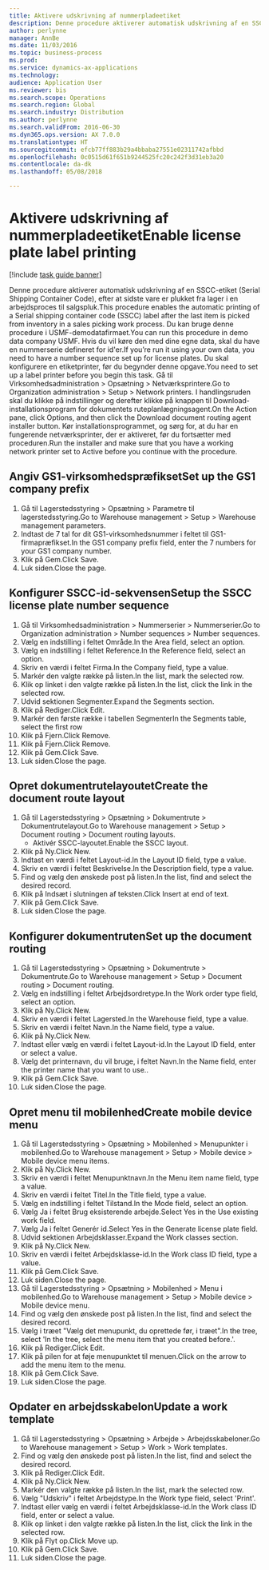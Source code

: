 ```yaml
--- 
title: Aktivere udskrivning af nummerpladeetiket
description: Denne procedure aktiverer automatisk udskrivning af en SSCC-etiket (Serial Shipping Container Code), efter at sidste vare er plukket fra lager i en arbejdsproces til salgspluk.
author: perlynne
manager: AnnBe
ms.date: 11/03/2016
ms.topic: business-process
ms.prod: 
ms.service: dynamics-ax-applications
ms.technology: 
audience: Application User
ms.reviewer: bis
ms.search.scope: Operations
ms.search.region: Global
ms.search.industry: Distribution
ms.author: perlynne
ms.search.validFrom: 2016-06-30
ms.dyn365.ops.version: AX 7.0.0
ms.translationtype: HT
ms.sourcegitcommit: efcb77ff883b29a4bbaba27551e02311742afbbd
ms.openlocfilehash: 0c0515d61f651b9244525fc20c242f3d31eb3a20
ms.contentlocale: da-dk
ms.lasthandoff: 05/08/2018

---
```

# <a name="enable-license-plate-label-printing"></a><span data-ttu-id="12fec-103">Aktivere udskrivning af nummerpladeetiket</span><span class="sxs-lookup"><span data-stu-id="12fec-103">Enable license plate label printing</span></span>

[!include [task guide banner](../../includes/task-guide-banner.md)]

<span data-ttu-id="12fec-104">Denne procedure aktiverer automatisk udskrivning af en SSCC-etiket (Serial Shipping Container Code), efter at sidste vare er plukket fra lager i en arbejdsproces til salgspluk.</span><span class="sxs-lookup"><span data-stu-id="12fec-104">This procedure enables the automatic printing of a Serial shipping container code (SSCC) label after the last item is picked from inventory in a sales picking work process.</span></span> <span data-ttu-id="12fec-105">Du kan bruge denne procedure i USMF-demodatafirmaet.</span><span class="sxs-lookup"><span data-stu-id="12fec-105">You can run this procedure in demo data company USMF.</span></span> <span data-ttu-id="12fec-106">Hvis du vil køre den med dine egne data, skal du have en nummerserie defineret for id'er.</span><span class="sxs-lookup"><span data-stu-id="12fec-106">If you’re run it using your own data, you need to have a number sequence set up for license plates.</span></span> <span data-ttu-id="12fec-107">Du skal konfigurere en etiketprinter, før du begynder denne opgave.</span><span class="sxs-lookup"><span data-stu-id="12fec-107">You need to set up a label printer before you begin this task.</span></span> <span data-ttu-id="12fec-108">Gå til Virksomhedsadministration > Opsætning > Netværksprintere.</span><span class="sxs-lookup"><span data-stu-id="12fec-108">Go to Organization administration > Setup > Network printers.</span></span> <span data-ttu-id="12fec-109">I handlingsruden skal du klikke på indstillinger og derefter klikke på knappen til Download-installationsprogram for dokumentets ruteplanlægningsagent.</span><span class="sxs-lookup"><span data-stu-id="12fec-109">On the Action pane, click Options, and then click the Download document routing agent installer button.</span></span> <span data-ttu-id="12fec-110">Kør installationsprogrammet, og sørg for, at du har en fungerende netværksprinter, der er aktiveret, før du fortsætter med proceduren.</span><span class="sxs-lookup"><span data-stu-id="12fec-110">Run the installer and make sure that you have a working network printer set to Active before you continue with the procedure.</span></span>


## <a name="set-up-the-gs1-company-prefix"></a><span data-ttu-id="12fec-111">Angiv GS1-virksomhedspræfikset</span><span class="sxs-lookup"><span data-stu-id="12fec-111">Set up the GS1 company prefix</span></span>
1. <span data-ttu-id="12fec-112">Gå til Lagerstedsstyring > Opsætning > Parametre til lagerstedsstyring.</span><span class="sxs-lookup"><span data-stu-id="12fec-112">Go to Warehouse management > Setup > Warehouse management parameters.</span></span>
2. <span data-ttu-id="12fec-113">Indtast de 7 tal for dit GS1-virksomhedsnummer i feltet til GS1-firmapræfikset.</span><span class="sxs-lookup"><span data-stu-id="12fec-113">In the GS1 company prefix field, enter the 7 numbers for your GS1 company number.</span></span>
3. <span data-ttu-id="12fec-114">Klik på Gem.</span><span class="sxs-lookup"><span data-stu-id="12fec-114">Click Save.</span></span>
4. <span data-ttu-id="12fec-115">Luk siden.</span><span class="sxs-lookup"><span data-stu-id="12fec-115">Close the page.</span></span>

## <a name="setup-the-sscc-license-plate-number-sequence"></a><span data-ttu-id="12fec-116">Konfigurer SSCC-id-sekvensen</span><span class="sxs-lookup"><span data-stu-id="12fec-116">Setup the SSCC license plate number sequence</span></span>
1. <span data-ttu-id="12fec-117">Gå til Virksomhedsadministration > Nummerserier > Nummerserier.</span><span class="sxs-lookup"><span data-stu-id="12fec-117">Go to Organization administration > Number sequences > Number sequences.</span></span>
2. <span data-ttu-id="12fec-118">Vælg en indstilling i feltet Område.</span><span class="sxs-lookup"><span data-stu-id="12fec-118">In the Area field, select an option.</span></span>
3. <span data-ttu-id="12fec-119">Vælg en indstilling i feltet Reference.</span><span class="sxs-lookup"><span data-stu-id="12fec-119">In the Reference field, select an option.</span></span>
4. <span data-ttu-id="12fec-120">Skriv en værdi i feltet Firma.</span><span class="sxs-lookup"><span data-stu-id="12fec-120">In the Company field, type a value.</span></span>
5. <span data-ttu-id="12fec-121">Markér den valgte række på listen.</span><span class="sxs-lookup"><span data-stu-id="12fec-121">In the list, mark the selected row.</span></span>
6. <span data-ttu-id="12fec-122">Klik op linket i den valgte række på listen.</span><span class="sxs-lookup"><span data-stu-id="12fec-122">In the list, click the link in the selected row.</span></span>
7. <span data-ttu-id="12fec-123">Udvid sektionen Segmenter.</span><span class="sxs-lookup"><span data-stu-id="12fec-123">Expand the Segments section.</span></span>
8. <span data-ttu-id="12fec-124">Klik på Rediger.</span><span class="sxs-lookup"><span data-stu-id="12fec-124">Click Edit.</span></span>
9. <span data-ttu-id="12fec-125">Markér den første række i tabellen Segmenter</span><span class="sxs-lookup"><span data-stu-id="12fec-125">In the Segments table, select the first row</span></span>
10. <span data-ttu-id="12fec-126">Klik på Fjern.</span><span class="sxs-lookup"><span data-stu-id="12fec-126">Click Remove.</span></span>
11. <span data-ttu-id="12fec-127">Klik på Fjern.</span><span class="sxs-lookup"><span data-stu-id="12fec-127">Click Remove.</span></span>
12. <span data-ttu-id="12fec-128">Klik på Gem.</span><span class="sxs-lookup"><span data-stu-id="12fec-128">Click Save.</span></span>
13. <span data-ttu-id="12fec-129">Luk siden.</span><span class="sxs-lookup"><span data-stu-id="12fec-129">Close the page.</span></span>

## <a name="create-the-document-route-layout"></a><span data-ttu-id="12fec-130">Opret dokumentrutelayoutet</span><span class="sxs-lookup"><span data-stu-id="12fec-130">Create the document route layout</span></span>
1. <span data-ttu-id="12fec-131">Gå til Lagerstedsstyring > Opsætning > Dokumentrute > Dokumentrutelayout.</span><span class="sxs-lookup"><span data-stu-id="12fec-131">Go to Warehouse management > Setup > Document routing > Document routing layouts.</span></span>
    * <span data-ttu-id="12fec-132">Aktivér SSCC-layoutet.</span><span class="sxs-lookup"><span data-stu-id="12fec-132">Enable the SSCC layout.</span></span>  
2. <span data-ttu-id="12fec-133">Klik på Ny.</span><span class="sxs-lookup"><span data-stu-id="12fec-133">Click New.</span></span>
3. <span data-ttu-id="12fec-134">Indtast en værdi i feltet Layout-id.</span><span class="sxs-lookup"><span data-stu-id="12fec-134">In the Layout ID field, type a value.</span></span>
4. <span data-ttu-id="12fec-135">Skriv en værdi i feltet Beskrivelse.</span><span class="sxs-lookup"><span data-stu-id="12fec-135">In the Description field, type a value.</span></span>
5. <span data-ttu-id="12fec-136">Find og vælg den ønskede post på listen.</span><span class="sxs-lookup"><span data-stu-id="12fec-136">In the list, find and select the desired record.</span></span>
6. <span data-ttu-id="12fec-137">Klik på Indsæt i slutningen af teksten.</span><span class="sxs-lookup"><span data-stu-id="12fec-137">Click Insert at end of text.</span></span>
7. <span data-ttu-id="12fec-138">Klik på Gem.</span><span class="sxs-lookup"><span data-stu-id="12fec-138">Click Save.</span></span>
8. <span data-ttu-id="12fec-139">Luk siden.</span><span class="sxs-lookup"><span data-stu-id="12fec-139">Close the page.</span></span>

## <a name="set-up-the-document-routing"></a><span data-ttu-id="12fec-140">Konfigurer dokumentruten</span><span class="sxs-lookup"><span data-stu-id="12fec-140">Set up the document routing</span></span>
1. <span data-ttu-id="12fec-141">Gå til Lagerstedsstyring > Opsætning > Dokumentrute > Dokumentrute.</span><span class="sxs-lookup"><span data-stu-id="12fec-141">Go to Warehouse management > Setup > Document routing > Document routing.</span></span>
2. <span data-ttu-id="12fec-142">Vælg en indstilling i feltet Arbejdsordretype.</span><span class="sxs-lookup"><span data-stu-id="12fec-142">In the Work order type field, select an option.</span></span>
3. <span data-ttu-id="12fec-143">Klik på Ny.</span><span class="sxs-lookup"><span data-stu-id="12fec-143">Click New.</span></span>
4. <span data-ttu-id="12fec-144">Skriv en værdi i feltet Lagersted.</span><span class="sxs-lookup"><span data-stu-id="12fec-144">In the Warehouse field, type a value.</span></span>
5. <span data-ttu-id="12fec-145">Skriv en værdi i feltet Navn.</span><span class="sxs-lookup"><span data-stu-id="12fec-145">In the Name field, type a value.</span></span>
6. <span data-ttu-id="12fec-146">Klik på Ny.</span><span class="sxs-lookup"><span data-stu-id="12fec-146">Click New.</span></span>
7. <span data-ttu-id="12fec-147">Indtast eller vælg en værdi i feltet Layout-id.</span><span class="sxs-lookup"><span data-stu-id="12fec-147">In the Layout ID field, enter or select a value.</span></span>
8. <span data-ttu-id="12fec-148">Vælg det printernavn, du vil bruge, i feltet Navn.</span><span class="sxs-lookup"><span data-stu-id="12fec-148">In the Name field, enter the printer name that you want to use..</span></span>
9. <span data-ttu-id="12fec-149">Klik på Gem.</span><span class="sxs-lookup"><span data-stu-id="12fec-149">Click Save.</span></span>
10. <span data-ttu-id="12fec-150">Luk siden.</span><span class="sxs-lookup"><span data-stu-id="12fec-150">Close the page.</span></span>

## <a name="create-mobile-device-menu"></a><span data-ttu-id="12fec-151">Opret menu til mobilenhed</span><span class="sxs-lookup"><span data-stu-id="12fec-151">Create mobile device menu</span></span>
1. <span data-ttu-id="12fec-152">Gå til Lagerstedsstyring > Opsætning > Mobilenhed > Menupunkter i mobilenhed.</span><span class="sxs-lookup"><span data-stu-id="12fec-152">Go to Warehouse management > Setup > Mobile device > Mobile device menu items.</span></span>
2. <span data-ttu-id="12fec-153">Klik på Ny.</span><span class="sxs-lookup"><span data-stu-id="12fec-153">Click New.</span></span>
3. <span data-ttu-id="12fec-154">Skriv en værdi i feltet Menupunktnavn.</span><span class="sxs-lookup"><span data-stu-id="12fec-154">In the Menu item name field, type a value.</span></span>
4. <span data-ttu-id="12fec-155">Skriv en værdi i feltet Titel.</span><span class="sxs-lookup"><span data-stu-id="12fec-155">In the Title field, type a value.</span></span>
5. <span data-ttu-id="12fec-156">Vælg en indstilling i feltet Tilstand.</span><span class="sxs-lookup"><span data-stu-id="12fec-156">In the Mode field, select an option.</span></span>
6. <span data-ttu-id="12fec-157">Vælg Ja i feltet Brug eksisterende arbejde.</span><span class="sxs-lookup"><span data-stu-id="12fec-157">Select Yes in the Use existing work field.</span></span>
7. <span data-ttu-id="12fec-158">Vælg Ja i feltet Generér id.</span><span class="sxs-lookup"><span data-stu-id="12fec-158">Select Yes in the Generate license plate field.</span></span>
8. <span data-ttu-id="12fec-159">Udvid sektionen Arbejdsklasser.</span><span class="sxs-lookup"><span data-stu-id="12fec-159">Expand the Work classes section.</span></span>
9. <span data-ttu-id="12fec-160">Klik på Ny.</span><span class="sxs-lookup"><span data-stu-id="12fec-160">Click New.</span></span>
10. <span data-ttu-id="12fec-161">Skriv en værdi i feltet Arbejdsklasse-id.</span><span class="sxs-lookup"><span data-stu-id="12fec-161">In the Work class ID field, type a value.</span></span>
11. <span data-ttu-id="12fec-162">Klik på Gem.</span><span class="sxs-lookup"><span data-stu-id="12fec-162">Click Save.</span></span>
12. <span data-ttu-id="12fec-163">Luk siden.</span><span class="sxs-lookup"><span data-stu-id="12fec-163">Close the page.</span></span>
13. <span data-ttu-id="12fec-164">Gå til Lagerstedsstyring > Opsætning > Mobilenhed > Menu i mobilenhed.</span><span class="sxs-lookup"><span data-stu-id="12fec-164">Go to Warehouse management > Setup > Mobile device > Mobile device menu.</span></span>
14. <span data-ttu-id="12fec-165">Find og vælg den ønskede post på listen.</span><span class="sxs-lookup"><span data-stu-id="12fec-165">In the list, find and select the desired record.</span></span>
15. <span data-ttu-id="12fec-166">Vælg i træet "Vælg det menupunkt, du oprettede før, i træet".</span><span class="sxs-lookup"><span data-stu-id="12fec-166">In the tree, select 'In the tree, select the menu item that you created before.'.</span></span>
16. <span data-ttu-id="12fec-167">Klik på Rediger.</span><span class="sxs-lookup"><span data-stu-id="12fec-167">Click Edit.</span></span>
17. <span data-ttu-id="12fec-168">Klik på pilen for at føje menupunktet til menuen.</span><span class="sxs-lookup"><span data-stu-id="12fec-168">Click on the arrow to add the menu item to the menu.</span></span>
18. <span data-ttu-id="12fec-169">Klik på Gem.</span><span class="sxs-lookup"><span data-stu-id="12fec-169">Click Save.</span></span>
19. <span data-ttu-id="12fec-170">Luk siden.</span><span class="sxs-lookup"><span data-stu-id="12fec-170">Close the page.</span></span>

## <a name="update-a-work-template"></a><span data-ttu-id="12fec-171">Opdater en arbejdsskabelon</span><span class="sxs-lookup"><span data-stu-id="12fec-171">Update a work template</span></span>
1. <span data-ttu-id="12fec-172">Gå til Lagerstedsstyring > Opsætning > Arbejde > Arbejdsskabeloner.</span><span class="sxs-lookup"><span data-stu-id="12fec-172">Go to Warehouse management > Setup > Work > Work templates.</span></span>
2. <span data-ttu-id="12fec-173">Find og vælg den ønskede post på listen.</span><span class="sxs-lookup"><span data-stu-id="12fec-173">In the list, find and select the desired record.</span></span>
3. <span data-ttu-id="12fec-174">Klik på Rediger.</span><span class="sxs-lookup"><span data-stu-id="12fec-174">Click Edit.</span></span>
4. <span data-ttu-id="12fec-175">Klik på Ny.</span><span class="sxs-lookup"><span data-stu-id="12fec-175">Click New.</span></span>
5. <span data-ttu-id="12fec-176">Markér den valgte række på listen.</span><span class="sxs-lookup"><span data-stu-id="12fec-176">In the list, mark the selected row.</span></span>
6. <span data-ttu-id="12fec-177">Vælg "Udskriv" i feltet Arbejdstype.</span><span class="sxs-lookup"><span data-stu-id="12fec-177">In the Work type field, select 'Print'.</span></span>
7. <span data-ttu-id="12fec-178">Indtast eller vælg en værdi i feltet Arbejdsklasse-id.</span><span class="sxs-lookup"><span data-stu-id="12fec-178">In the Work class ID field, enter or select a value.</span></span>
8. <span data-ttu-id="12fec-179">Klik op linket i den valgte række på listen.</span><span class="sxs-lookup"><span data-stu-id="12fec-179">In the list, click the link in the selected row.</span></span>
9. <span data-ttu-id="12fec-180">Klik på Flyt op.</span><span class="sxs-lookup"><span data-stu-id="12fec-180">Click Move up.</span></span>
10. <span data-ttu-id="12fec-181">Klik på Gem.</span><span class="sxs-lookup"><span data-stu-id="12fec-181">Click Save.</span></span>
11. <span data-ttu-id="12fec-182">Luk siden.</span><span class="sxs-lookup"><span data-stu-id="12fec-182">Close the page.</span></span>


